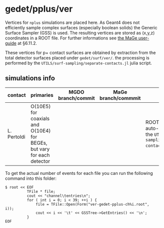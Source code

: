 # gedet/pplus/ver
Vertices for `nplus` simulations are placed here. As Geant4 does not efficiently sample complex surfaces (especially boolean solids) the Generic Surface Sampler (GSS) is used. The resulting vertices are stored as (x,y,z) coordinates in a ROOT file. For further informations see [the MaGe user-guide](https://github.com/mppmu/gerda-snippets/blob/master/MaGe-macros/MaGe-userguide.pdf) at §6.11.2.

These vertices for p+ contact surfaces are obtained by extraction from the total detector surfaces placed under `gedet/surf/ver/`. the processing is performed by the `UTILS/surf-sampling/separate-contacts.jl` julia script.

## simulations info

| contact     | primaries | MGDO branch/commit    | MaGe branch/commmit        | notes |
| ----------- | --------- | --------------------- | -------------------------- | ----- |
| L. Pertoldi | O(10E5) for coaxials and O(10E4) for BEGEs, but vary for each detector |  |  | ROOT files are auto-genereted by the `UTILS/surf-sampling/separate-contacts.jl` script |

To get the actual number of events for each file you can run the following command into this folder:
```shell
$ root << EOF
          TFile * file;
          cout << "channel\tentries\n";
          for ( int i = 0; i < 39; ++i ) {
              file = TFile::Open(Form("ver-gedet-pplus-ch%i.root", i));
              cout << i << '\t' << GSSTree->GetEntries() << '\n';
          }
EOF
```
